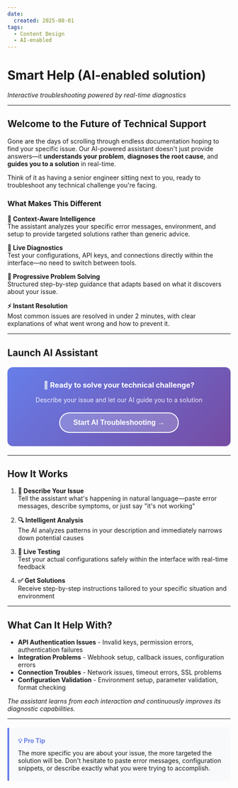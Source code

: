 ```yaml
---
date:
  created: 2025-08-01
tags:
  - Content Design
  - AI-enabled  
---
```


# Smart Help (AI-enabled solution)

*Interactive troubleshooting powered by real-time diagnostics*

---

## Welcome to the Future of Technical Support

Gone are the days of scrolling through endless documentation hoping to find your specific issue. Our AI-powered assistant doesn't just provide answers—it **understands your problem**, **diagnoses the root cause**, and **guides you to a solution** in real-time.

Think of it as having a senior engineer sitting next to you, ready to troubleshoot any technical challenge you're facing.

### What Makes This Different

**🧠 Context-Aware Intelligence**  
The assistant analyzes your specific error messages, environment, and setup to provide targeted solutions rather than generic advice.

**🔬 Live Diagnostics**  
Test your configurations, API keys, and connections directly within the interface—no need to switch between tools.

**🎯 Progressive Problem Solving**  
Structured step-by-step guidance that adapts based on what it discovers about your issue.

**⚡ Instant Resolution**  
Most common issues are resolved in under 2 minutes, with clear explanations of what went wrong and how to prevent it.

---

## Launch AI Assistant

<div style="background: linear-gradient(135deg, #667eea 0%, #764ba2 100%); border-radius: 12px; padding: 30px; text-align: center; color: white; margin: 20px 0;">
  <h3 style="margin: 0 0 15px 0; color: white;">🚀 Ready to solve your technical challenge?</h3>
  <p style="margin: 0 0 20px 0; opacity: 0.9;">Describe your issue and let our AI guide you to a solution</p>
  <button onclick="launchAssistant()" style="background: rgba(255,255,255,0.2); border: 2px solid white; color: white; padding: 12px 30px; border-radius: 25px; font-size: 16px; font-weight: 600; cursor: pointer; backdrop-filter: blur(10px); transition: all 0.3s ease;">
    Start AI Troubleshooting →
  </button>
</div>

<div id="ai-assistant-container" style="display: none; margin-top: 30px;">
  <iframe src="/assets/ai-troubleshooter.html" width="100%" height="700px" frameborder="0" style="border-radius: 12px; box-shadow: 0 10px 30px rgba(0,0,0,0.1);"></iframe>
</div>

---

## How It Works

1. **🎤 Describe Your Issue**  
   Tell the assistant what's happening in natural language—paste error messages, describe symptoms, or just say "it's not working"

2. **🔍 Intelligent Analysis**  
   The AI analyzes patterns in your description and immediately narrows down potential causes

3. **🧪 Live Testing**  
   Test your actual configurations safely within the interface with real-time feedback

4. **✅ Get Solutions**  
   Receive step-by-step instructions tailored to your specific situation and environment

---

## What Can It Help With?

- **API Authentication Issues** - Invalid keys, permission errors, authentication failures
- **Integration Problems** - Webhook setup, callback issues, configuration errors  
- **Connection Troubles** - Network issues, timeout errors, SSL problems
- **Configuration Validation** - Environment setup, parameter validation, format checking

*The assistant learns from each interaction and continuously improves its diagnostic capabilities.*

---

<div style="background: #f8f9fa; border-left: 4px solid #667eea; padding: 20px; margin: 20px 0; border-radius: 0 8px 8px 0;">
  <h4 style="margin: 0 0 10px 0; color: #667eea;">💡 Pro Tip</h4>
  <p style="margin: 0;">The more specific you are about your issue, the more targeted the solution will be. Don't hesitate to paste error messages, configuration snippets, or describe exactly what you were trying to accomplish.</p>
</div>

<script>
function launchAssistant() {
  const container = document.getElementById('ai-assistant-container');
  const button = event.target;
  
  // Smooth reveal animation
  container.style.display = 'block';
  container.style.opacity = '0';
  container.style.transform = 'translateY(20px)';
  
  setTimeout(() => {
    container.style.transition = 'all 0.5s ease';
    container.style.opacity = '1';
    container.style.transform = 'translateY(0)';
  }, 10);
  
  // Update button
  button.innerHTML = '✅ AI Assistant Activated';
  button.style.background = 'rgba(40, 167, 69, 0.2)';
  button.style.borderColor = '#28a745';
  button.disabled = true;
  
  // Scroll to assistant
  setTimeout(() => {
    container.scrollIntoView({ behavior: 'smooth', block: 'start' });
  }, 300);
}
</script>